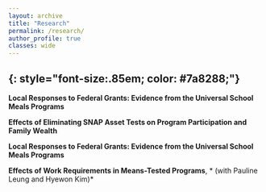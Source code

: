 ```yaml
---
layout: archive
title: "Research"
permalink: /research/
author_profile: true
classes: wide
---
```


{: style="font-size:.85em; color: #7a8288;"}
---

**Local Responses to Federal Grants: Evidence from the Universal School Meals Programs**

**Effects of Eliminating SNAP Asset Tests on Program Participation and Family Wealth**

**Local Responses to Federal Grants: Evidence from the Universal School Meals Programs**

**Effects of Work Requirements in Means-Tested Programs**, * (with Pauline Leung and Hyewon Kim)*  

